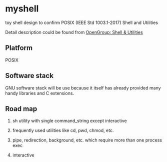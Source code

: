 # myshell
toy shell design to confirm POSIX (IEEE Std 1003.1-2017) Shell and Utilities

Detail description could be found from [OpenGroup: Shell & Utilities](https://pubs.opengroup.org/onlinepubs/9699919799/utilities/contents.html)

## Platform
POSIX

## Software stack
GNU software stack will be use because it itself has already provided many handy libraries and C extensions.

## Road map
1. sh utility with single command_string except interactive

1. frequently used utilities like cd, pwd, chmod, etc. 

1. pipe, redirection, background, etc. which require more than one process exec

1. interactive
